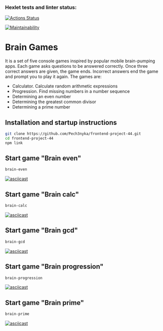 ### Hexlet tests and linter status:
[![Actions Status](https://github.com/Pech3nyka/frontend-project-44/actions/workflows/hexlet-check.yml/badge.svg)](https://github.com/Pech3nyka/frontend-project-44/actions)

[![Maintainability](https://api.codeclimate.com/v1/badges/094cdd3f3ae9bb2e9ae5/maintainability)](https://codeclimate.com/github/Pech3nyka/frontend-project-44/maintainability)

# Brain Games
It is a set of five console games inspired by popular mobile brain-pumping apps. Each game asks questions to be answered correctly. Once three correct answers are given, the game ends. Incorrect answers end the game and prompt you to play it again. 
The games are: 
- Calculator. Calculate random arithmetic expressions
- Progression. Find missing numbers in a number sequence
- Determining an even number
- Determining the greatest common divisor
- Determining a prime number
## Installation and startup instructions
```sh
git clone https://github.com/Pech3nyka/frontend-project-44.git
cd frontend-project-44
npm link
```
## Start game "Brain even"
```sh
brain-even
```
[![asciicast](https://asciinema.org/a/UCOoG4onymeRbunoj5jjYLF08.svg)](https://asciinema.org/a/UCOoG4onymeRbunoj5jjYLF08)
## Start game "Brain calc"
```sh
brain-calc
```
[![asciicast](https://asciinema.org/a/WkyOzZq4bKMYQ9dIjyxpUyIK1.svg)](https://asciinema.org/a/WkyOzZq4bKMYQ9dIjyxpUyIK1)
## Start game "Brain gcd"
```sh
brain-gcd
```
[![asciicast](https://asciinema.org/a/ZkLVY1kQsTOWhKv22gCxAD20L.svg)](https://asciinema.org/a/ZkLVY1kQsTOWhKv22gCxAD20L)
## Start game "Brain progression"
```sh
brain-progression
```
[![asciicast](https://asciinema.org/a/xbAcgOSdIUvQVRCMsDwx8qJJG.svg)](https://asciinema.org/a/xbAcgOSdIUvQVRCMsDwx8qJJG)
## Start game "Brain prime"
```sh
brain-prime
```
[![asciicast](https://asciinema.org/a/3gOYeGysUo8ZWczVQvbq6BoNS.svg)](https://asciinema.org/a/3gOYeGysUo8ZWczVQvbq6BoNS)